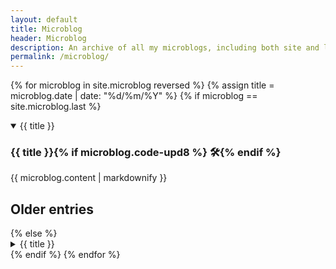 ```yaml
---
layout: default
title: Microblog
header: Microblog
description: An archive of all my microblogs, including both site and life updates! Wow, wombo combo!
permalink: /microblog/
---
```


{% for microblog in site.microblog reversed %}
{% assign title = microblog.date | date: "%d/%m/%Y" %}
{% if microblog == site.microblog.last %}
<details open>
<summary class="anchor">{{ title }}</summary>
<div>
<h3 class="noanchor">{{ title }}{% if microblog.code-upd8 %} 🛠{% endif %}</h3>
{{ microblog.content | markdownify }}
</div>
</details>
<h2>Older entries</h2>
{% else %}
<details>
<summary class="anchor">{{ title }}</summary>
<div>
<h3 class="noanchor">{{ title }}{% if microblog.code-upd8 %} 🛠{% endif %}</h3>
{{ microblog.content | markdownify }}
</div>
</details>
{% endif %}
{% endfor %}